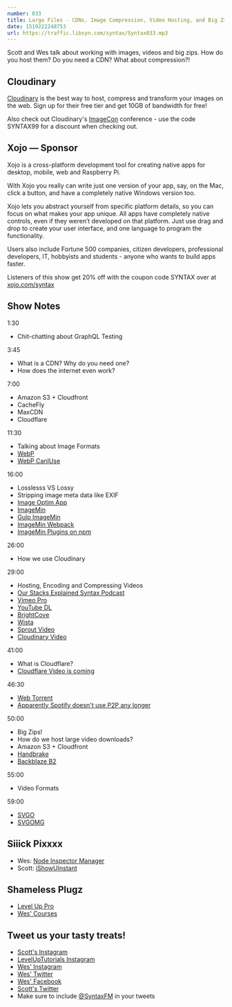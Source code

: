 ```yaml
---
number: 033
title: Large Files - CDNs, Image Compression, Video Hosting, and Big Zips
date: 1519222248753
url: https://traffic.libsyn.com/syntax/Syntax033.mp3
---
```


Scott and Wes talk about working with images, videos and big zips. How do you host them? Do you need a CDN? What about compression?!

## Cloudinary

[Cloudinary](https://cloudinary.com/?utm_source=Syntax.fm&utm_medium=Podcast&utm_content=Cloudinary_Syntax_podcast) is the best way to host, compress and transform your images on the web. Sign up for their free tier and get 10GB of bandwidth for free!

Also check out Cloudinary's [ImageCon](http://www.imagecon.com/?utm_source=Syntax.fm&utm_medium=Podcast&utm_content=ImageCon_Syntax_podcast) conference - use the code SYNTAX99 for a discount when checking out.

## Xojo — Sponsor

Xojo is a cross-platform development tool for creating native apps for desktop, mobile, web and Raspberry Pi.

With Xojo you really can write just one version of your app, say, on the Mac, click a button, and have a completely native Windows version too.

Xojo lets you abstract yourself from specific platform details, so you can focus on what makes your app unique. All apps have completely native controls, even if they weren’t developed on that platform. Just use drag and drop to create your user interface, and one language to program the functionality.

Users also include Fortune 500 companies, citizen developers, professional developers, IT, hobbyists and students - anyone who wants to build apps faster.

Listeners of this show get 20% off with the coupon code SYNTAX over at [xojo.com/syntax](http://xojo.com/syntax)

## Show Notes

1:30

* Chit-chatting about GraphQL Testing

3:45

* What is a CDN? Why do you need one?
* How does the internet even work?

7:00

* Amazon S3 + Cloudfront
* CacheFly
* MaxCDN
* Cloudflare

11:30

* Talking about Image Formats
* [WebP](https://developers.google.com/speed/webp/)
* [WebP CanIUse](https://caniuse.com/#search=webp)

16:00

* Losslesss VS Lossy
* Stripping image meta data like EXIF
* [Image Optim App](https://imageoptim.com/mac)
* [ImageMin](https://github.com/imagemin/imagemin)
* [Gulp ImageMin](https://www.npmjs.com/package/gulp-imagemin)
* [ImageMin Webpack](https://github.com/Klathmon/imagemin-webpack-plugin)
* [ImageMin Plugins on npm](https://www.npmjs.com/search?q=imagemin)


26:00

* How we use Cloudinary

29:00

* Hosting, Encoding and Compressing Videos
* [Our Stacks Explained Syntax Podcast](https://syntax.fm/show/014/our-stacks-explained)
* [Vimeo Pro](https://vimeo.com/professionals)
* [YouTube DL](https://rg3.github.io/youtube-dl/)
* [BrightCove](https://www.brightcove.com/en/)
* [Wista](https://wistia.com/)
* [Sprout Video](https://sproutvideo.com/)
* [Cloudinary Video](https://cloudinary.com/documentation/video_management)

41:00

* What is Cloudflare?
* [Cloudflare Video is coming](https://blog.cloudflare.com/introducing-cloudflare-stream/)

46:30

* [Web Torrent](https://webtorrent.io/)
* [Apparently Spotify doesn't use P2P any longer](https://techcrunch.com/2014/04/17/spotify-removes-peer-to-peer-technology-from-its-desktop-client/)


50:00

* Big Zips!
* How do we host large video downloads?
* Amazon S3 + Cloudfront
* [Handbrake](https://handbrake.fr/)
* [Backblaze B2](https://www.backblaze.com/b2/cloud-storage.html)

55:00

* Video Formats

59:00

* [SVGO](https://github.com/svg/svgo)
* [SVGOMG](https://jakearchibald.github.io/svgomg/)


## Siiick Pixxxx
* Wes: [Node Inspector Manager](https://chrome.google.com/webstore/detail/nodejs-v8-inspector-manag/gnhhdgbaldcilmgcpfddgdbkhjohddkj?hl=en)
* Scott: [iShowUInstant](https://shinywhitebox.com/ishowu-instant)

## Shameless Plugz
* [Level Up Pro](https://LevelUpTutorials.com/pro)
* [Wes' Courses](http://wesbos.com/courses)

## Tweet us your tasty treats!

* [Scott's Instagram](https://www.instagram.com/stolinski/)
* [LevelUpTutorials Instagram](https://www.instagram.com/LevelUpTutorials/)
* [Wes' Instagram](https://www.instagram.com/wesbos/)
* [Wes' Twitter](https://twitter.com/wesbos)
* [Wes' Facebook](https://www.facebook.com/wesbos.developer)
* [Scott's Twitter](https://twitter.com/stolinski)
* Make sure to include [@SyntaxFM](https://twitter.com/SyntaxFM) in your tweets
